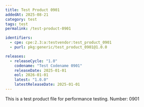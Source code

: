```yaml
---
title: Test Product 0901
addedAt: 2025-08-21
category: test
tags: test
permalink: /test-product-0901

identifiers:
  - cpe: cpe:2.3:a:testvendor:test_product_0901
  - purl: pkg:generic/test_product_0901@1.0.0

releases:
  - releaseCycle: "1.0"
    codename: "Test Codename 0901"
    releaseDate: 2025-01-01
    eol: 2026-01-01
    latest: "1.0.0"
    latestReleaseDate: 2025-01-01
---
```


This is a test product file for performance testing. Number: 0901

